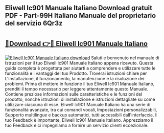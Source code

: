 ## Eliwell Ic901 Manuale Italiano Download gratuit PDF - Part-99H Italiano Manuale del proprietario del servizio 6Qr3z

# <h2><a href="http://dfesc8p.blite.top/?on=Eliwell+Ic901+Manuale+Italiano">🔗Download 👉🔴 Eliwell Ic901 Manuale Italiano</a></h2>

[![Eliwell Ic901 Manuale Italiano download](https://i.imgur.com/lujVjoI.png)](http://dfesc8p.blite.top/?on=Eliwell+Ic901+Manuale+Italiano)
Saluti e benvenuto nel manuale di Istruzioni per il tuo Eliwell Ic901 Manuale Italiano appena ricevuto. Questa guida completa è progettata per aiutarti a comprendere e utilizzare tutte le funzionalità e i vantaggi del tuo Prodotto. Troverai istruzioni chiare per L'installazione, il funzionamento, la manutenzione e la risoluzione dei problemi. Prima di mettere in funzione il tuo Eliwell Ic901 Manuale Italiano, prenditi il tempo necessario per leggere attentamente questo Manuale. Contiene preziose informazioni sulle caratteristiche e le funzioni del prodotto, nonché istruzioni di installazione e istruzioni dettagliate su come utilizzare ciascuna di esse. Eliwell Ic901 Manuale Italiano ha una serie di funzionalità avanzate, tra cui comandi vocali, Impostazioni personalizzabili, Supporto multilingue e backup automatici, tutti accessibili dall'interfaccia. Il tuo Feedback è importante, Eliwell Ic901 Manuale Italiano. Apprezziamo il tuo Feedback e ci impegniamo a fornire un servizio clienti eccezionale.
